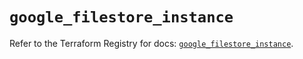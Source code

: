 # `google_filestore_instance`

Refer to the Terraform Registry for docs: [`google_filestore_instance`](https://registry.terraform.io/providers/hashicorp/google/6.49.0/docs/resources/filestore_instance).
